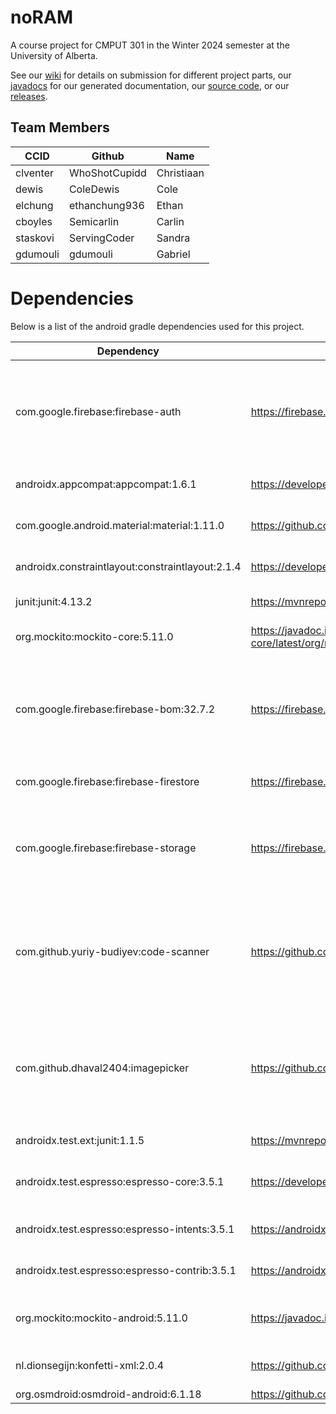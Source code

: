 # noRAM
A course project for CMPUT 301 in the Winter 2024 semester at the University of Alberta.

See our [wiki](https://github.com/CMPUT301W24T01/noRAM/wiki) for details on submission for different project parts,
our [javadocs](https://github.com/CMPUT301W24T01/noRAM/tree/master/doc/javadocs) for our generated documentation, our [source code](https://github.com/CMPUT301W24T01/noRAM/tree/master/code/noRAM), or our [releases](https://github.com/CMPUT301W24T01/noRAM/releases).

## Team Members

| CCID          | Github        | Name          |
| ------------- | ------------- | ------------- | 
| clventer      | WhoShotCupidd | Christiaan    | 
| dewis         | ColeDewis     | Cole          | 
| elchung       | ethanchung936 | Ethan         | 
| cboyles       | Semicarlin    | Carlin        | 
| staskovi      | ServingCoder  | Sandra        | 
| gdumouli      | gdumouli      | Gabriel       | 

# Dependencies
Below is a list of the android gradle dependencies used for this project.

| Dependency                                     | URL                                                                             | Use Case
| ---------------------------------------------- | ------------------------------------------------------------------------------- | ----------------------------------------------
com.google.firebase:firebase-auth                | https://firebase.google.com/docs/auth                                           | For providing authentication services for users so they can be identified between app occurrences. 
androidx.appcompat:appcompat:1.6.1               | https://developer.android.com/jetpack/androidx/releases/appcompat               | Standard activity library. 
com.google.android.material:material:1.11.0      | https://github.com/material-components/material-components-android              | Standard material UI elements. 
androidx.constraintlayout:constraintlayout:2.1.4 | https://developer.android.com/jetpack/androidx/releases/constraintlayout        | Standard constraint layout for xml. 
junit:junit:4.13.2                               | https://mvnrepository.com/artifact/junit/junit/4.13.2                           | Standard junit unit tests. 
org.mockito:mockito-core:5.11.0                  | https://javadoc.io/doc/org.mockito/mockito-core/latest/org/mockito/Mockito.html | Mocking objects for unit testing. 
com.google.firebase:firebase-bom:32.7.2          | https://firebase.google.com/support/release-notes/android                       | Firebase database connection that contains all the data including the photos and all users. 
com.google.firebase:firebase-firestore           | https://firebase.google.com/docs/firestore/quickstart                           | Firebase firestore connection.  
com.google.firebase:firebase-storage             | https://firebase.google.com/docs/storage                                        | Firebase storage connection that allows us to access the stored images. 
com.github.yuriy-budiyev:code-scanner            | https://github.com/yuriy-budiyev/code-scanner                                   | QR Code scanner that the user will use to join an event. Generates through XZing QR codes as well. 
com.github.dhaval2404:imagepicker                | https://github.com/Dhaval2404/ImagePicker                                       | To upload photos from device to be used as a profile picture for the user and event photos for events. 
androidx.test.ext:junit:1.1.5                    | https://mvnrepository.com/artifact/org.junit                                    | Standard junit library. 
androidx.test.espresso:espresso-core:3.5.1       | https://developer.android.com/jetpack/androidx/releases/test                    | Standard espresso testing library. 
androidx.test.espresso:espresso-intents:3.5.1    | https://androidx.tech/artifacts/test.espresso/espresso-intents/                 | Espresso intent functions. 
androidx.test.espresso:espresso-contrib:3.5.1    | https://androidx.tech/artifacts/test.espresso/espresso-contrib/                 | Espresso contrib functions. 
org.mockito:mockito-android:5.11.0               | https://javadoc.io/doc/org.mockito/mockito-android/latest/index.html            | Mockito android library for unit testing. 
nl.dionsegijn:konfetti-xml:2.0.4                 | https://github.com/DanielMartinus/Konfetti                                      | Library for fun confetti animations. 
org.osmdroid:osmdroid-android:6.1.18             | https://github.com/osmdroid/osmdroid                                            | Maps Library
